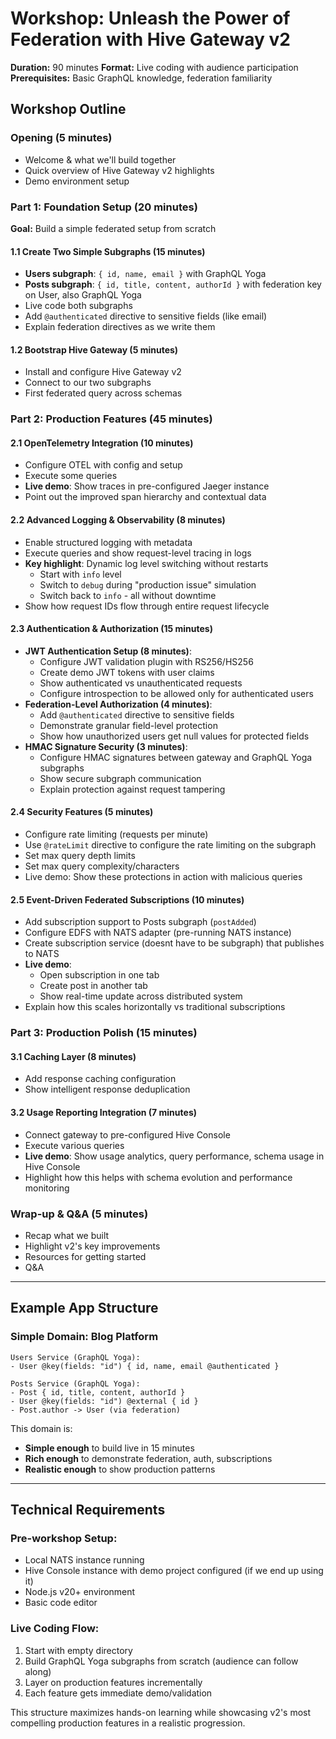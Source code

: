 # Workshop: Unleash the Power of Federation with Hive Gateway v2

**Duration:** 90 minutes
**Format:** Live coding with audience participation
**Prerequisites:** Basic GraphQL knowledge, federation familiarity

## Workshop Outline

### Opening (5 minutes)

- Welcome & what we'll build together
- Quick overview of Hive Gateway v2 highlights
- Demo environment setup

### Part 1: Foundation Setup (20 minutes)

**Goal:** Build a simple federated setup from scratch

#### 1.1 Create Two Simple Subgraphs (15 minutes)

- **Users subgraph**: `{ id, name, email }` with GraphQL Yoga
- **Posts subgraph**: `{ id, title, content, authorId }` with federation key on User, also GraphQL Yoga
- Live code both subgraphs
- Add `@authenticated` directive to sensitive fields (like email)
- Explain federation directives as we write them

#### 1.2 Bootstrap Hive Gateway (5 minutes)

- Install and configure Hive Gateway v2
- Connect to our two subgraphs
- First federated query across schemas

### Part 2: Production Features (45 minutes)

#### 2.1 OpenTelemetry Integration (10 minutes)

- Configure OTEL with config and setup
- Execute some queries
- **Live demo**: Show traces in pre-configured Jaeger instance
- Point out the improved span hierarchy and contextual data

#### 2.2 Advanced Logging & Observability (8 minutes)

- Enable structured logging with metadata
- Execute queries and show request-level tracing in logs
- **Key highlight**: Dynamic log level switching without restarts
  - Start with `info` level
  - Switch to `debug` during "production issue" simulation
  - Switch back to `info` - all without downtime
- Show how request IDs flow through entire request lifecycle

#### 2.3 Authentication & Authorization (15 minutes)

- **JWT Authentication Setup (8 minutes)**:
  - Configure JWT validation plugin with RS256/HS256
  - Create demo JWT tokens with user claims
  - Show authenticated vs unauthenticated requests
  - Configure introspection to be allowed only for authenticated users
- **Federation-Level Authorization (4 minutes)**:
  - Add `@authenticated` directive to sensitive fields
  - Demonstrate granular field-level protection
  - Show how unauthorized users get null values for protected fields
- **HMAC Signature Security (3 minutes)**:
  - Configure HMAC signatures between gateway and GraphQL Yoga subgraphs
  - Show secure subgraph communication
  - Explain protection against request tampering

#### 2.4 Security Features (5 minutes)

- Configure rate limiting (requests per minute)
- Use `@rateLimit` directive to configure the rate limiting on the subgraph
- Set max query depth limits
- Set max query complexity/characters
- Live demo: Show these protections in action with malicious queries

#### 2.5 Event-Driven Federated Subscriptions (10 minutes)

- Add subscription support to Posts subgraph (`postAdded`)
- Configure EDFS with NATS adapter (pre-running NATS instance)
- Create subscription service (doesnt have to be subgraph) that publishes to NATS
- **Live demo**:
  - Open subscription in one tab
  - Create post in another tab
  - Show real-time update across distributed system
- Explain how this scales horizontally vs traditional subscriptions

### Part 3: Production Polish (15 minutes)

#### 3.1 Caching Layer (8 minutes)

- Add response caching configuration
- Show intelligent response deduplication

#### 3.2 Usage Reporting Integration (7 minutes)

- Connect gateway to pre-configured Hive Console
- Execute various queries
- **Live demo**: Show usage analytics, query performance, schema usage in Hive Console
- Highlight how this helps with schema evolution and performance monitoring

### Wrap-up & Q&A (5 minutes)

- Recap what we built
- Highlight v2's key improvements
- Resources for getting started
- Q&A

---

## Example App Structure

### Simple Domain: Blog Platform

```
Users Service (GraphQL Yoga):
- User @key(fields: "id") { id, name, email @authenticated }

Posts Service (GraphQL Yoga):
- Post { id, title, content, authorId }
- User @key(fields: "id") @external { id }
- Post.author -> User (via federation)
```

This domain is:

- **Simple enough** to build live in 15 minutes
- **Rich enough** to demonstrate federation, auth, subscriptions
- **Realistic enough** to show production patterns

---

## Technical Requirements

### Pre-workshop Setup:

- Local NATS instance running
- Hive Console instance with demo project configured (if we end up using it)
- Node.js v20+ environment
- Basic code editor

### Live Coding Flow:

1. Start with empty directory
2. Build GraphQL Yoga subgraphs from scratch (audience can follow along)
3. Layer on production features incrementally
4. Each feature gets immediate demo/validation

This structure maximizes hands-on learning while showcasing v2's most compelling production features in a realistic progression.
